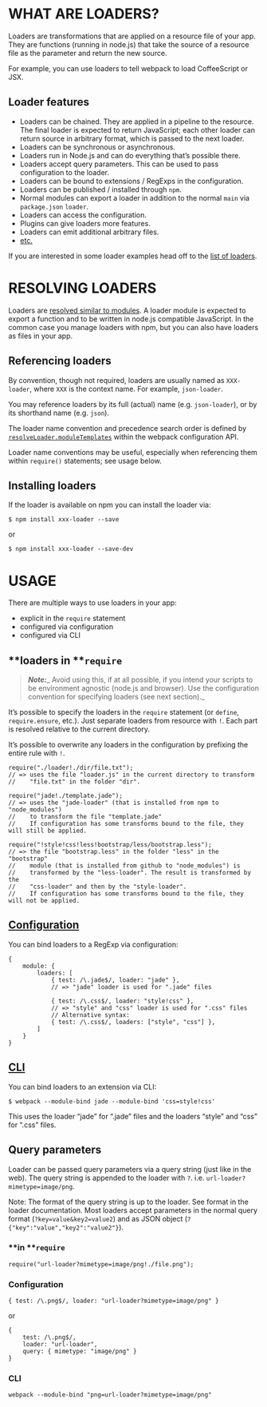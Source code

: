 # **WHAT ARE LOADERS?**

Loaders are transformations that are applied on a resource file of your app. They are functions \(running in node.js\) that take the source of a resource file as the parameter and return the new source.

For example, you can use loaders to tell webpack to load CoffeeScript or JSX.

## **Loader features**

* Loaders can be chained. They are applied in a pipeline to the resource. The final loader is expected to return JavaScript; each other loader can return source in arbitrary format, which is passed to the next loader.
* Loaders can be synchronous or asynchronous.
* Loaders run in Node.js and can do everything that’s possible there.
* Loaders accept query parameters. This can be used to pass configuration to the loader.
* Loaders can be bound to extensions \/ RegExps in the configuration.
* Loaders can be published \/ installed through `npm`.
* Normal modules can export a loader in addition to the normal `main` via `package.json` `loader`.
* Loaders can access the configuration.
* Plugins can give loaders more features.
* Loaders can emit additional arbitrary files.
* [etc.](http://webpack.github.io/docs/loaders.html)

If you are interested in some loader examples head off to the [list of loaders](http://webpack.github.io/docs/list-of-loaders.html).

# **RESOLVING LOADERS**

Loaders are [resolved similar to modules](http://webpack.github.io/docs/resolving.html). A loader module is expected to export a function and to be written in node.js compatible JavaScript. In the common case you manage loaders with npm, but you can also have loaders as files in your app.

## **Referencing loaders**

By convention, though not required, loaders are usually named as `XXX-loader`, where `XXX` is the context name. For example, `json-loader`.

You may reference loaders by its full \(actual\) name \(e.g. `json-loader`\), or by its shorthand name \(e.g. `json`\).

The loader name convention and precedence search order is defined by [`resolveLoader.moduleTemplates`](http://webpack.github.io/docs/configuration.html#resolveloader-moduletemplates) within the webpack configuration API.

Loader name conventions may be useful, especially when referencing them within `require()` statements; see usage below.

## **Installing loaders**

If the loader is available on npm you can install the loader via:

```
$ npm install xxx-loader --save
```

or

```
$ npm install xxx-loader --save-dev
```

# **USAGE**

There are multiple ways to use loaders in your app:

* explicit in the `require` statement
* configured via configuration
* configured via CLI

## **loaders in **`require`

> _**Note:**__ Avoid using this, if at all possible, if you intend your scripts to be environment agnostic \(node.js and browser\). Use the configuration convention for specifying loaders \(see next section\)._

It’s possible to specify the loaders in the `require` statement \(or `define`, `require.ensure`, etc.\). Just separate loaders from resource with `!`. Each part is resolved relative to the current directory.

It’s possible to overwrite any loaders in the configuration by prefixing the entire rule with `!`.

```
require("./loader!./dir/file.txt");
// => uses the file "loader.js" in the current directory to transform
//    "file.txt" in the folder "dir".

require("jade!./template.jade");
// => uses the "jade-loader" (that is installed from npm to "node_modules")
//    to transform the file "template.jade"
//    If configuration has some transforms bound to the file, they will still be applied.

require("!style!css!less!bootstrap/less/bootstrap.less");
// => the file "bootstrap.less" in the folder "less" in the "bootstrap"
//    module (that is installed from github to "node_modules") is
//    transformed by the "less-loader". The result is transformed by the
//    "css-loader" and then by the "style-loader".
//    If configuration has some transforms bound to the file, they will not be applied.
```

## [**Configuration**](http://webpack.github.io/docs/configuration.html)

You can bind loaders to a RegExp via configuration:

```
{
    module: {
        loaders: [
            { test: /\.jade$/, loader: "jade" },
            // => "jade" loader is used for ".jade" files

            { test: /\.css$/, loader: "style!css" },
            // => "style" and "css" loader is used for ".css" files
            // Alternative syntax:
            { test: /\.css$/, loaders: ["style", "css"] },
        ]
    }
}
```

## [**CLI**](http://webpack.github.io/docs/cli.html)

You can bind loaders to an extension via CLI:

```
$ webpack --module-bind jade --module-bind 'css=style!css'
```

This uses the loader “jade” for “.jade” files and the loaders “style” and “css” for “.css” files.

## **Query parameters**

Loader can be passed query parameters via a query string \(just like in the web\). The query string is appended to the loader with `?`. i.e. `url-loader?mimetype=image/png`.

Note: The format of the query string is up to the loader. See format in the loader documentation. Most loaders accept parameters in the normal query format \(`?key=value&key2=value2`\) and as JSON object \(`?{"key":"value","key2":"value2"}`\).

### **in **`require`

```
require("url-loader?mimetype=image/png!./file.png");
```

### **Configuration**

```
{ test: /\.png$/, loader: "url-loader?mimetype=image/png" }
```

or

```
{
    test: /\.png$/,
    loader: "url-loader",
    query: { mimetype: "image/png" }
}
```

### **CLI**

```
webpack --module-bind "png=url-loader?mimetype=image/png"
```



